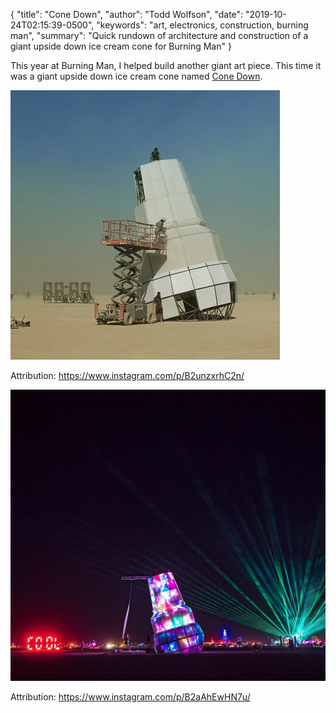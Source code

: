 {
  "title": "Cone Down",
  "author": "Todd Wolfson",
  "date": "2019-10-24T02:15:39-0500",
  "keywords": "art, electronics, construction, burning man",
  "summary": "Quick rundown of architecture and construction of a giant upside down ice cream cone for Burning Man"
}

This year at Burning Man, I helped build another giant art piece. This time it was a giant upside down ice cream cone named [Cone Down][].

[Cone Down]: https://www.lookingup.art/icecream

![Daytime photo of Cone Down](/public/images/articles/how-to-build-an-interactive-dancefloor-theoretically/daytime.jpg)

Attribution: https://www.instagram.com/p/B2unzxrhC2n/

![Nighttime photo of Cone Down](/public/images/articles/how-to-build-an-interactive-dancefloor-theoretically/nighttime.jpg)

Attribution: https://www.instagram.com/p/B2aAhEwHN7u/

